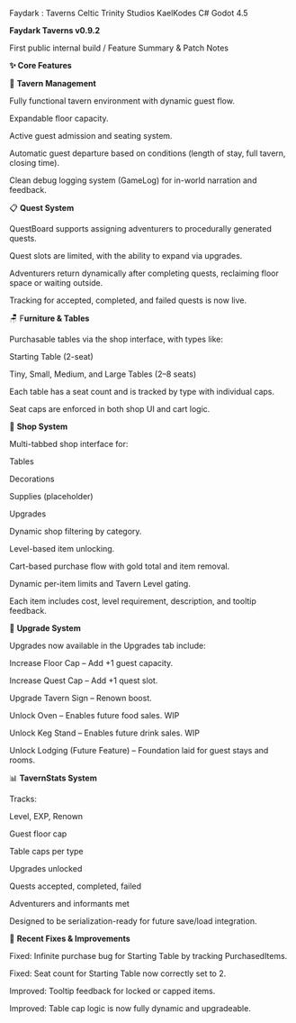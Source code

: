 Faydark : Taverns
Celtic Trinity Studios
KaelKodes
C# Godot 4.5



**Faydark Taverns v0.9.2**

First public internal build / Feature Summary \& Patch Notes


**✨ Core Features**

🏰 **Tavern Management**

Fully functional tavern environment with dynamic guest flow.

Expandable floor capacity.

Active guest admission and seating system.

Automatic guest departure based on conditions (length of stay, full tavern, closing time).

Clean debug logging system (GameLog) for in-world narration and feedback.


📋 **Quest System**

QuestBoard supports assigning adventurers to procedurally generated quests.

Quest slots are limited, with the ability to expand via upgrades.

Adventurers return dynamically after completing quests, reclaiming floor space or waiting outside.

Tracking for accepted, completed, and failed quests is now live.

🪑 F**urniture \& Tables**

Purchasable tables via the shop interface, with types like:

Starting Table (2-seat)

Tiny, Small, Medium, and Large Tables (2–8 seats)

Each table has a seat count and is tracked by type with individual caps.

Seat caps are enforced in both shop UI and cart logic.


🛒 **Shop System**

Multi-tabbed shop interface for:

Tables

Decorations

Supplies (placeholder)

Upgrades

Dynamic shop filtering by category.

Level-based item unlocking.

Cart-based purchase flow with gold total and item removal.

Dynamic per-item limits and Tavern Level gating.

Each item includes cost, level requirement, description, and tooltip feedback.


🔧 **Upgrade System**

Upgrades now available in the Upgrades tab include:

Increase Floor Cap – Add +1 guest capacity.

Increase Quest Cap – Add +1 quest slot.

Upgrade Tavern Sign – Renown boost.

Unlock Oven – Enables future food sales. WIP

Unlock Keg Stand – Enables future drink sales. WIP

Unlock Lodging (Future Feature) – Foundation laid for guest stays and rooms.


📊 **TavernStats System**

Tracks:

Level, EXP, Renown

Guest floor cap

Table caps per type

Upgrades unlocked

Quests accepted, completed, failed

Adventurers and informants met

Designed to be serialization-ready for future save/load integration.


🔨 **Recent Fixes \& Improvements**

Fixed: Infinite purchase bug for Starting Table by tracking PurchasedItems.

Fixed: Seat count for Starting Table now correctly set to 2.

Improved: Tooltip feedback for locked or capped items.

Improved: Table cap logic is now fully dynamic and upgradeable.

